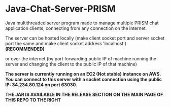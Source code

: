 # Java-Chat-Server-PRISM

Java multithreaded server program made to manage multiple PRISM chat application clients, connecting from any connection on the internet.

The server can be hosted locally (make client socket port and server socket port the same and make client socket address 'localhost') **(RECOMMENDED)**

or over the internet (by port forwarding public IP of machine running the server and changing the client to the public IP of that machine)

**The server is currently running on an EC2 (Not stable) instance on AWS. You can connect to this server with a socket connection using the public IP: 34.234.80.124 on port 63030.**


**THE JAR IS AVAILABLE IN THE RELEASE SECTION ON THE MAIN PAGE OF THIS REPO TO THE RIGHT**

